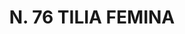 ---
title: "N. 76 TILIA FEMINA"
plant-name: "N. 76"
plant-number: "076"
plant-xml: "/assets/xml/plant076.xml"
plant-title: "N. 76 TILIA FEMINA"
plant-taxon-link: ""
plant-taxon-link: ""
layout: single-xml
---